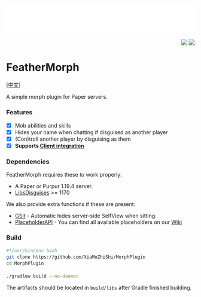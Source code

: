 ![cover](./assets/cover.png)

<p align="right">
  <img src="https://github.com/XiaMoZhiShi/MorphPlugin/actions/workflows/build.yml/badge.svg">
  <img src="https://img.shields.io/github/release/XiaMoZhiShi/MorphPlugin.svg">
</p>

<!-- [Wiki](https://github.com/XiaMoZhiShi/MorphPlugin/wiki) -->

# FeatherMorph

[[中文](./README.md)]

A simple morph plugin for Paper servers.

### Features
- [x] Mob abilities and skills
- [x] Hides your name when chatting if disguised as another player
- [x] (Con)troll another player by disguising as them
- [x] **Supports [Client integration](https://github.com/XiaMoZhiShi/MorphPluginClient)**

### Dependencies
FeatherMorph requires these to work properly:
- A Paper or Purpur 1.19.4 server.
- [LibsDisguises](https://ci.md-5.net/job/LibsDisguises/) >= 1170 <!--[^ld]-->

<!-- [^ld]: 我们建议使用Jenkins上版本至少为#1154的构建，Spigot页面上的最新版本并不支持1.19.3。-->

We also provide extra functions if these are present:
- [GSit](https://www.spigotmc.org/resources/gsit-modern-sit-seat-and-chair-lay-and-crawl-plugin-1-13-x-1-19-x.62325/) - Automatic hides server-side SelfView when sitting.
- [PlaceholderAPI](https://www.spigotmc.org/resources/placeholderapi.6245/) - You can find all available placeholders on our [Wiki](https://github.com/XiaMoZhiShi/MorphPlugin/wiki/PlaceholderAPI)

### Build
```bash
#!/usr/bin/env bash
git clone https://github.com/XiaMoZhiShi/MorphPlugin
cd MorphPlugin

./gradlew build --no-daemon
```

The artifacts should be located in `build/libs` after Gradle finished building.